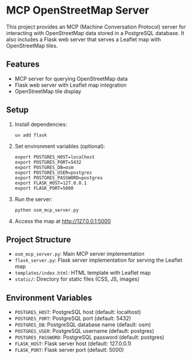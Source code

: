 # MCP OpenStreetMap Server

This project provides an MCP (Machine Conversation Protocol) server for interacting with OpenStreetMap data stored in a PostgreSQL database. It also includes a Flask web server that serves a Leaflet map with OpenStreetMap tiles.

## Features

- MCP server for querying OpenStreetMap data
- Flask web server with Leaflet map integration
- OpenStreetMap tile display

## Setup

1. Install dependencies:
   ```
   uv add flask
   ```

2. Set environment variables (optional):
   ```
   export POSTGRES_HOST=localhost
   export POSTGRES_PORT=5432
   export POSTGRES_DB=osm
   export POSTGRES_USER=postgres
   export POSTGRES_PASSWORD=postgres
   export FLASK_HOST=127.0.0.1
   export FLASK_PORT=5000
   ```

3. Run the server:
   ```
   python osm_mcp_server.py
   ```

4. Access the map at http://127.0.0.1:5000

## Project Structure

- `osm_mcp_server.py`: Main MCP server implementation
- `flask_server.py`: Flask server implementation for serving the Leaflet map
- `templates/index.html`: HTML template with Leaflet map
- `static/`: Directory for static files (CSS, JS, images)

## Environment Variables

- `POSTGRES_HOST`: PostgreSQL host (default: localhost)
- `POSTGRES_PORT`: PostgreSQL port (default: 5432)
- `POSTGRES_DB`: PostgreSQL database name (default: osm)
- `POSTGRES_USER`: PostgreSQL username (default: postgres)
- `POSTGRES_PASSWORD`: PostgreSQL password (default: postgres)
- `FLASK_HOST`: Flask server host (default: 127.0.0.1)
- `FLASK_PORT`: Flask server port (default: 5000)
